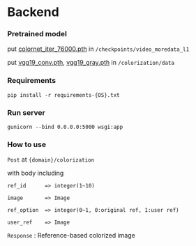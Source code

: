 # Backend
### Pretrained model
put 
[colornet_iter_76000.pth](https://drive.google.com/file/d/1OszomA-HnE1ss5hJ1lY40CqJsZJIrJoT/view?usp=sharing)
in `/checkpoints/video_moredata_l1`
  
put 
[vgg19_conv.pth](https://drive.google.com/file/d/1euCsIqTwc4EOYh-M-r_03gHo03MH6aIy/view?usp=sharing),
[vgg19_gray.pth](https://drive.google.com/file/d/1PO_PIW_hBQTWkxGzNnI0dQnEqdtjXw4D/view?usp=sharing)
in 
`/colorization/data`

### Requirements
`pip install -r requirements-{OS}.txt`
 

### Run server

`gunicorn --bind 0.0.0.0:5000 wsgi:app`


### How to use
`Post` at `{domain}/colorization` 

with body including 
```
ref_id      => integer(1~10)

image       => Image

ref_option  => integer(0~1, 0:original ref, 1:user ref)

user_ref    => Image
```

`Response` : Reference-based colorized image
